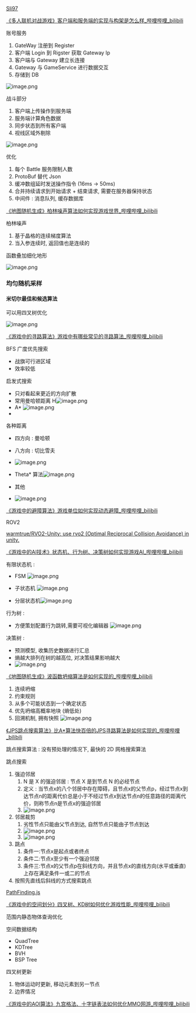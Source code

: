 [Sli97](https://space.bilibili.com/303957852)

[《多人联机对战游戏》客户端和服务端的实现与构架是怎么样_哔哩哔哩_bilibili](https://www.bilibili.com/video/BV1GM4m1Z7DW?spm_id_from=333.788.videopod.sections&vd_source=ebf06d572d5366b5ef7bc5032fefb08d)

账号服务
1. GateWay 注册到 Register
2. 客户端 Login 到 Rigster 获取 Gateway Ip
3. 客户端与 Gateway 建立长连接
4. Gateway 与 GameService 进行数据交互
5. 存储到 DB

![image.png](https://image-1253155090.cos.ap-nanjing.myqcloud.com/202501071018682.png)

战斗部分
1. 客户端上传操作到服务端
2. 服务端计算角色数据
3. 同步状态到所有客户端
4. 视线区域外剔除

![image.png](https://image-1253155090.cos.ap-nanjing.myqcloud.com/202501071021046.png)

优化

1. 每个 Battle 服务限制人数
2. ProtoBuf 替代 Json
3. 缓冲数组延时发送操作指令 (16ms -> 50ms)
4. 合并持续请求到开始请求 + 结束请求, 需要在服务器保持状态
5. 中间件 : 消息队列, 缓存数据库

[《地图随机生成》柏林噪声算法如何实现游戏世界_哔哩哔哩_bilibili](https://www.bilibili.com/video/BV19f42197ME?spm_id_from=333.788.videopod.sections&vd_source=ebf06d572d5366b5ef7bc5032fefb08d)

柏林噪声

1. 基于晶格的连续梯度算法
2. 当入参连续时, 返回值也是连续的

函数叠加细化地形

![image.png](https://image-1253155090.cos.ap-nanjing.myqcloud.com/202501071036512.png)

### 均匀随机采样

#### 米切尔最佳和候选算法

可以用四叉树优化

![image.png](https://image-1253155090.cos.ap-nanjing.myqcloud.com/202501071039282.png)

[《游戏中的寻路算法》游戏中有哪些常见的寻路算法_哔哩哔哩_bilibili](https://www.bilibili.com/video/BV1k4421Q744?spm_id_from=333.788.videopod.sections&vd_source=ebf06d572d5366b5ef7bc5032fefb08d)

BFS 广度优先搜索

- 战旗可行进区域
- 效率较低

启发式搜索

- 只对看起来更近的方向扩散
- 常用曼哈顿距离 H![image.png](https://image-1253155090.cos.ap-nanjing.myqcloud.com/202501071058761.png)
- A* ![image.png](https://image-1253155090.cos.ap-nanjing.myqcloud.com/202501071059180.png)
- 
各种距离
-  四方向 : 曼哈顿
- 八方向 : 切比雪夫
- ![image.png](https://image-1253155090.cos.ap-nanjing.myqcloud.com/202501071100024.png)

- Theta* 算法![image.png](https://image-1253155090.cos.ap-nanjing.myqcloud.com/202501071104085.png)

- 其他
- ![image.png](https://image-1253155090.cos.ap-nanjing.myqcloud.com/202501071103242.png)

[《游戏中的避障算法》游戏单位如何实现动态避障_哔哩哔哩_bilibili](https://www.bilibili.com/video/BV1Nb421n7qJ?spm_id_from=333.788.videopod.sections&vd_source=ebf06d572d5366b5ef7bc5032fefb08d)

ROV2

[warmtrue/RVO2-Unity: use rvo2 (Optimal Reciprocal Collision Avoidance) in unity.](https://github.com/warmtrue/RVO2-Unity)


[《游戏中的AI技术》状态机、行为树、决策树如何实现游戏AI_哔哩哔哩_bilibili](https://www.bilibili.com/video/BV16H4y1F7c2?spm_id_from=333.788.videopod.sections&vd_source=ebf06d572d5366b5ef7bc5032fefb08d)

有限状态机 : 
- FSM ![image.png](https://image-1253155090.cos.ap-nanjing.myqcloud.com/202501071121929.png)

- 子状态机 ![image.png](https://image-1253155090.cos.ap-nanjing.myqcloud.com/202501071121516.png)
- 分层状态机![image.png](https://image-1253155090.cos.ap-nanjing.myqcloud.com/202501071122401.png)

行为树 : 
- 方便策划配置行为跳转,需要可视化编辑器 ![image.png](https://image-1253155090.cos.ap-nanjing.myqcloud.com/202501071123400.png)

决策树 :
- 预测模型, 收集历史数据进行汇总
- 熵越大排列在树的越高位, 对决策结果影响越大
- ![image.png](https://image-1253155090.cos.ap-nanjing.myqcloud.com/202501071129243.png)

[《地图随机生成》波函数坍缩算法是如何实现的_哔哩哔哩_bilibili](https://www.bilibili.com/video/BV1Br421M7Vm?spm_id_from=333.788.videopod.sections&vd_source=ebf06d572d5366b5ef7bc5032fefb08d)

1. 连续坍缩
2. 约束规则
3. 从多个可能状态到一个确定状态
4. 优先坍缩高概率地块 (熵低处)
5. 回溯机制, 拥有快照
![image.png](https://image-1253155090.cos.ap-nanjing.myqcloud.com/202501071415923.png)

[《JPS跳点搜索算法》比A*算法快百倍的JPS寻路算法是如何实现的_哔哩哔哩_bilibili](https://www.bilibili.com/video/BV18z421i7s8?spm_id_from=333.788.player.switch&vd_source=ebf06d572d5366b5ef7bc5032fefb08d)

跳点搜索算法 : 没有预处理的情况下, 最快的 2D 网格搜索算法

跳点搜索
1. 强迫邻居
	1. N 是 X 的强迫邻居 : 节点 X 是到节点 N 的必经节点
	2. 定义 : 当节点x的八个邻居中存在障碍，且节点x的父节点p，经过节点x到达节点n的距离代价总是小于不经过节点x到达节点n的任意路径的距离代价，则称节点n是节点x的强迫邻居
	3. ![image.png](https://image-1253155090.cos.ap-nanjing.myqcloud.com/202501071429812.png)
2. 邻居裁剪
	1. 劣性节点只能由父节点到达, 自然节点只能由子节点到达
	2. ![image.png](https://image-1253155090.cos.ap-nanjing.myqcloud.com/202501071430849.png)
	3. ![image.png](https://image-1253155090.cos.ap-nanjing.myqcloud.com/202501071431993.png)
3. 跳点
	1. 条件一:节点x是起点或者终点
	2. 条件二:节点x至少有一个强迫邻居
	3. 条件三:节点x的父节点p在斜线方向，并且节点x的直线方向(水平或垂直)上存在满足条件一或二的节点
4. 按照先直线后斜线的方式搜索跳点

[PathFinding.js](https://qiao.github.io/PathFinding.js/visual/)

[《游戏中的空间划分》四叉树、KD树如何优化游戏性能_哔哩哔哩_bilibili](https://www.bilibili.com/video/BV188tYezEDu?spm_id_from=333.788.videopod.sections&vd_source=ebf06d572d5366b5ef7bc5032fefb08d)

范围内静态物体查询优化

空间数据结构
- QuadTree
- KDTree
- BVH
- BSP Tree

四叉树更新
1. 物体运动时更新, 移动元素到另一节点
2. 边界情况

[《游戏中的AOI算法》九宫格法、十字链表法如何优化MMO网游_哔哩哔哩_bilibili](https://www.bilibili.com/video/BV1kpSmYTEoy?spm_id_from=333.788.videopod.sections&vd_source=ebf06d572d5366b5ef7bc5032fefb08d)


